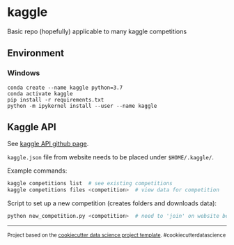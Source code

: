 # kaggle

Basic repo (hopefully) applicable to many kaggle competitions

## Environment

### Windows

    conda create --name kaggle python=3.7
    conda activate kaggle
    pip install -r requirements.txt
    python -m ipykernel install --user --name kaggle

## Kaggle API

See [kaggle API github page](https://github.com/Kaggle/kaggle-api).

`kaggle.json` file from website needs to be placed under `$HOME/.kaggle/`.

Example commands:

```bash
kaggle competitions list  # see existing competitions
kaggle competitions files <competition>  # view data for competition
```

Script to set up a new competition (creates folders and downloads data):

```bash
python new_competition.py <competition>  # need to 'join' on website beforehand
```

---

<p><small>Project based on the <a target="_blank" href="https://drivendata.github.io/cookiecutter-data-science/">cookiecutter data science project template</a>. #cookiecutterdatascience</small></p>
